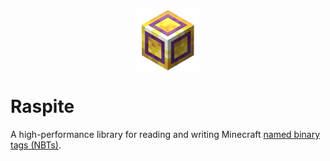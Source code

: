 <p align="center">
  <img width="100" height="100" align="center" src="raspite.png">
</p>

# Raspite
A high-performance library for reading and writing Minecraft [named binary tags (NBTs)](https://minecraft.wiki/w/NBT_format).